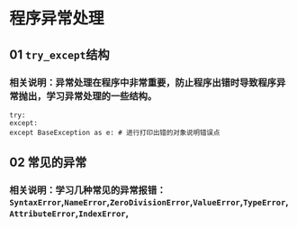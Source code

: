 # 程序异常处理
## 01 `try_except`结构
### 相关说明：异常处理在程序中非常重要，防止程序出错时导致程序异常抛出，学习异常处理的一些结构。
    try:
    except:
    except BaseException as e: # 进行打印出错的对象说明错误点
## 02 常见的异常
### 相关说明：学习几种常见的异常报错：`SyntaxError`,`NameError`,`ZeroDivisionError`,`ValueError`,`TypeError`,`AttributeError`,`IndexError`,
